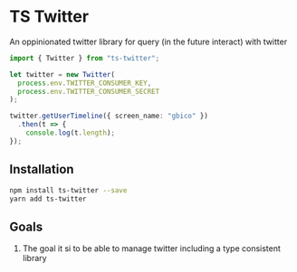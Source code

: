 # TS Twitter

An oppinionated twitter library for query (in the future interact) with twitter

```typescript
import { Twitter } from "ts-twitter";

let twitter = new Twitter(
  process.env.TWITTER_CONSUMER_KEY,
  process.env.TWITTER_CONSUMER_SECRET
);

twitter.getUserTimeline({ screen_name: "gbico" })
  .then(t => {
    console.log(t.length);
});
```

## Installation 

```sh
npm install ts-twitter --save
yarn add ts-twitter
```

## Goals

1. The goal it si to be able to manage twitter including a type consistent library
